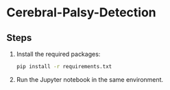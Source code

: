 # Cerebral-Palsy-Detection
## Steps

1. Install the required packages:
    ```sh
    pip install -r requirements.txt
    ```

2. Run the Jupyter notebook in the same environment.
